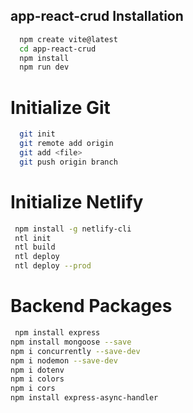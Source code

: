 ## app-react-crud Installation

```bash
  npm create vite@latest
  cd app-react-crud
  npm install
  npm run dev
```

# Initialize Git

```bash
  git init
  git remote add origin
  git add <file>
  git push origin branch
```

# Initialize Netlify

```bash
 npm install -g netlify-cli
 ntl init
 ntl build
 ntl deploy
 ntl deploy --prod
```

# Backend Packages

```bash
 npm install express
npm install mongoose --save
npm i concurrently --save-dev
npm i nodemon --save-dev
npm i dotenv
npm i colors
npm i cors
npm install express-async-handler
```
